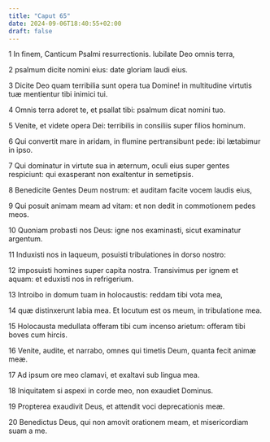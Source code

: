 ```yaml
---
title: "Caput 65"
date: 2024-09-06T18:40:55+02:00
draft: false
---
```




1 In finem, Canticum Psalmi resurrectionis. Iubilate Deo omnis terra,

2 psalmum dicite nomini eius: date gloriam laudi eius.

3 Dicite Deo quam terribilia sunt opera tua Domine! in multitudine virtutis tuæ mentientur tibi inimici tui.

4 Omnis terra adoret te, et psallat tibi: psalmum dicat nomini tuo.

5 Venite, et videte opera Dei: terribilis in consiliis super filios hominum.

6 Qui convertit mare in aridam, in flumine pertransibunt pede: ibi lætabimur in ipso.

7 Qui dominatur in virtute sua in æternum, oculi eius super gentes respiciunt: qui exasperant non exaltentur in semetipsis.

8 Benedicite Gentes Deum nostrum: et auditam facite vocem laudis eius,

9 Qui posuit animam meam ad vitam: et non dedit in commotionem pedes meos.

10 Quoniam probasti nos Deus: igne nos examinasti, sicut examinatur argentum.

11 Induxisti nos in laqueum, posuisti tribulationes in dorso nostro:

12 imposuisti homines super capita nostra. Transivimus per ignem et aquam: et eduxisti nos in refrigerium.

13 Introibo in domum tuam in holocaustis: reddam tibi vota mea,

14 quæ distinxerunt labia mea. Et locutum est os meum, in tribulatione mea.

15 Holocausta medullata offeram tibi cum incenso arietum: offeram tibi boves cum hircis.

16 Venite, audite, et narrabo, omnes qui timetis Deum, quanta fecit animæ meæ.

17 Ad ipsum ore meo clamavi, et exaltavi sub lingua mea.

18 Iniquitatem si aspexi in corde meo, non exaudiet Dominus.

19 Propterea exaudivit Deus, et attendit voci deprecationis meæ.

20 Benedictus Deus, qui non amovit orationem meam, et misericordiam suam a me.

